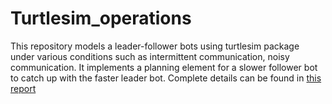 # Turtlesim_operations

This repository models a leader-follower bots using turtlesim package under various conditions such as intermittent communication, noisy communication. It implements a planning element for a slower follower bot to catch up with the faster leader bot. Complete details can be found in [this report](https://github.com/niteshjha08/Turtlesim_operations/edit/master/Report_final.pdf)
